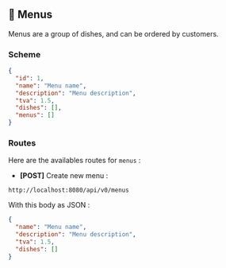 ## 📜 Menus

Menus are a group of dishes, and can be ordered by customers.

### Scheme

```json
{
  "id": 1,
  "name": "Menu name",
  "description": "Menu description",
  "tva": 1.5,
  "dishes": [],
  "menus": []
}
```

### Routes

Here are the availables routes for `menus` :

- **[POST]** Create new menu :

```http request
http://localhost:8080/api/v0/menus
```

With this body as JSON :

```json
{
  "name": "Menu name",
  "description": "Menu description",
  "tva": 1.5,
  "dishes": []
}
```
